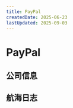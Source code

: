 ```yaml
---
title: PayPal
createdDate: 2025-06-23
lastUpdated: 2025-09-03
---
```


# PayPal

## 公司信息

<DirectHireCompanyTable state="california" city="san-jose" companyJsonFileName="paypal" />

## 航海日志